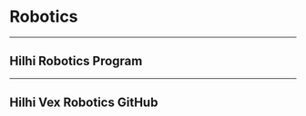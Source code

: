 # Robotics
----------------------
Hilhi Robotics Program
----------------------

-----------------------------------------------
Hilhi Vex Robotics GitHub
--------------------------------------------
